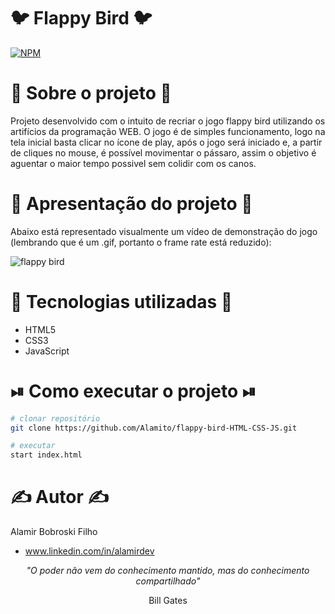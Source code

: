 # 🐦 Flappy Bird 🐦
[![NPM](https://img.shields.io/github/license/Alamito/flappy-bird-HTML-CSS-JS)](https://github.com/Alamito/flappy-bird-HTML-CSS-JS/blob/main/LICENCE)

# 📜 Sobre o projeto 📜

Projeto desenvolvido com o intuito de recriar o jogo flappy bird utilizando os artifícios da programação WEB. O jogo é de simples funcionamento, logo na tela inicial basta clicar no ícone de play, após o jogo será iniciado e, a partir de cliques no mouse, é possível movimentar o pássaro, assim o objetivo é aguentar o maior tempo possivel sem colidir com os canos.

# 🎥 Apresentação do projeto 🎥

Abaixo está representado visualmente um vídeo de demonstração do jogo (lembrando que é um .gif, portanto o frame rate está reduzido):

![flappy bird](https://user-images.githubusercontent.com/102616676/197397641-f0c93deb-eef0-4cf2-9686-bfcd8e0cae3e.gif)

# 🧬 Tecnologias utilizadas 🧬

- HTML5
- CSS3
- JavaScript

# ⏯ Como executar o projeto ⏯
```bash
# clonar repositório
git clone https://github.com/Alamito/flappy-bird-HTML-CSS-JS.git

# executar 
start index.html
```

# ✍️ Autor ✍️
Alamir Bobroski Filho 
- www.linkedin.com/in/alamirdev

<p align = "center"><em>"O poder não vem do conhecimento mantido, mas do conhecimento compartilhado"</em></p> <p align = "center">Bill Gates</p>

